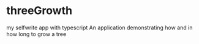 # threeGrowth

my selfwrite app with typescript
An application demonstrating how and in how long to grow a tree
